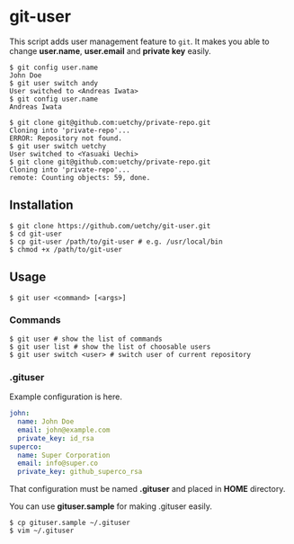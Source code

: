 # git-user

This script adds user management feature to `git`. It makes you able to change __user.name__, __user.email__ and __private key__ easily.

```console
$ git config user.name
John Doe
$ git user switch andy
User switched to <Andreas Iwata>
$ git config user.name
Andreas Iwata
```

```console
$ git clone git@github.com:uetchy/private-repo.git
Cloning into 'private-repo'...
ERROR: Repository not found.
$ git user switch uetchy
User switched to <Yasuaki Uechi>
$ git clone git@github.com:uetchy/private-repo.git
Cloning into 'private-repo'...
remote: Counting objects: 59, done.
```

## Installation

```console
$ git clone https://github.com/uetchy/git-user.git
$ cd git-user
$ cp git-user /path/to/git-user # e.g. /usr/local/bin
$ chmod +x /path/to/git-user
```

## Usage

```console
$ git user <command> [<args>]
```

### Commands

```console
$ git user # show the list of commands
$ git user list # show the list of choosable users
$ git user switch <user> # switch user of current repository
```

### .gituser

Example configuration is here.

```yaml
john:
  name: John Doe
  email: john@example.com
  private_key: id_rsa
superco:
  name: Super Corporation
  email: info@super.co
  private_key: github_superco_rsa
```

That configuration must be named __.gituser__ and placed in __HOME__ directory.

You can use __gituser.sample__ for making .gituser easily.

```console
$ cp gituser.sample ~/.gituser
$ vim ~/.gituser
```
